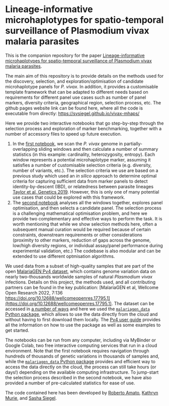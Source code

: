 # Lineage-informative microhaplotypes for spatio-temporal surveillance of Plasmodium vivax malaria parasites

This is the companion repository for the paper [Lineage-informative microhaplotypes for spatio-temporal surveillance of Plasmodium vivax malaria parasites](https://www.medrxiv.org/content/10.1101/2023.03.13.23287179v1).

The main aim of this repository is to provide details on the methods used for the discovery, selection, and exploration/optimisation of candidate microhaplotype panels for _P. vivax_. In addition, it provides a customisable template framework that can be adapted to different needs based on requirements for different panel use cases such as number of panel markers, diversity criteria, geographical region, selection process, etc. The github pages website link can be found here, where all the code is executable from directly: https://svsiegel.github.io/vivax-mhaps/

Here we provide two interactive notebooks that go step-by-step through the selection process and exploration of marker benchmarking, together with a number of accessory files to speed up future execution. 
1. In the [first notebook](notebooks/1_evaluating_marker_candidates.ipynb), we scan the _P. vivax_ genome in partially-overlapping sliding windows and then calculate a number of summary statistics (in this example: cardinality, heterozygosity, entropy). Each window represents a potential microhaplotype marker, assuming it satisfies a number of customisable selection criteria (e.g. diversity, number of variants, etc.). The selection criteria we use are based on a previous study which used an _in silico_ approach to determine optimal criteria for capturing sufficient data from marker panels to detect identity-by-descent (IBD), or relatedness between parasite lineages [Taylor et al, Genetics 2019](10.1534/genetics.119.302120). However, this is only one of many potential use cases that could be explored with this framework. 
1. The [second notebook](notebooks/2_selection_from_microhaplotype_candidates.ipynb) analyses all the windows together, explores panel optimisation, and then selects a candidate panel. The selection process is a challenging mathematical optimisation problem, and here we provide two complementary and effective ways to perform the task. It is worth mentioning that while we show selection methods here, often a subsequent manual curation would be required because of certain constraints, downstream requirements or other considerations (proximity to other markers, reduction of gaps across the genome, low/high diversity regions, or individual assay/panel performance during experimental validation, etc.) The codebase is also modular and can be extended to use different optmisation algorithms.

We used data from a subset of high-quality samples that are part of the open [MalariaGEN Pv4 dataset](https://www.malariagen.net/resource/30), which contains genome variation data on nearly two-thousands worldwide samples of natural _Plasmodium vivax_ infections. Details on this project, the methods used, and all contributing partners can be found in the key publication: [MalariaGEN et al, Wellcome Open Research 2022, 7:136 https://doi.org/10.12688/wellcomeopenres.17795.1](https://doi.org/10.12688/wellcomeopenres.17795.1). The dataset can be accessed in [a number of ways](https://new_malariagen.staging.sanger.ac.uk/resource/30/) and here we used the [`malariagen_data` Python package](https://github.com/malariagen/malariagen-data-python), which allows to use the data directly from the cloud and without having to first download them locally. The [Pv4 user guide](https://malariagen.github.io/parasite-data/pv4/Data_access.html) provides all the information on how to use the package as well as some examples to get started.

The notebooks can be run from any computer, including via MyBinder or Google Colab, two free interactive computing services that run in a cloud environment. Note that the first notebook requires navigation through hundreds of thousands of genetic variations in thousands of samples and, while the [`malariagen_data` Python package](https://github.com/malariagen/malariagen-data-python) provides and efficient way to access the data directly on the cloud, the process can still take hours (or days!) depending on the available computing infrastructure. To jump-start the selection process described in the second notebook, we have also provided a number of pre-calculated statistics for ease of use.

The code contained here has been developed by [Roberto Amato](https://github.com/roamato), [Kathryn Murie](https://github.com/kathryn1995), and [Sasha Siegel](https://github.com/svsiegel).
